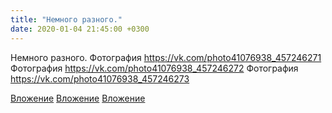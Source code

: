 ```yaml
---
title: "Немного разного."
date: 2020-01-04 21:45:00 +0300
---
```


Немного разного.
Фотография
https://vk.com/photo41076938_457246271
Фотография
https://vk.com/photo41076938_457246272
Фотография
https://vk.com/photo41076938_457246273

[Вложение](https://vk.com/photo41076938_457246271)
[Вложение](https://vk.com/photo41076938_457246272)
[Вложение](https://vk.com/photo41076938_457246273)
